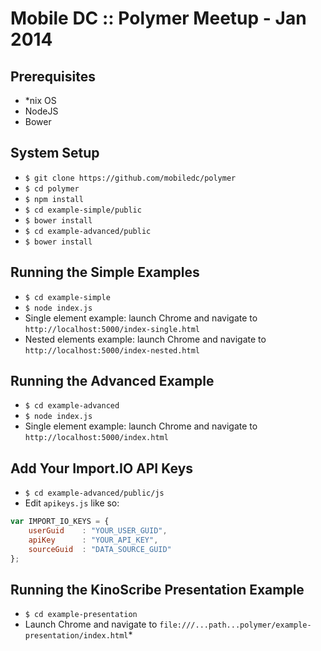 Mobile DC :: Polymer Meetup - Jan 2014
=======

Prerequisites
-------
* *nix OS
* NodeJS
* Bower

System Setup
-------
* `$ git clone https://github.com/mobiledc/polymer`
* `$ cd polymer`
* `$ npm install`
* `$ cd example-simple/public`
* `$ bower install`
* `$ cd example-advanced/public`
* `$ bower install`


Running the Simple Examples
------
* `$ cd example-simple`
* `$ node index.js`
* Single element example: launch Chrome and navigate to `http://localhost:5000/index-single.html`
* Nested elements example: launch Chrome and navigate to `http://localhost:5000/index-nested.html`

Running the Advanced Example
-----
* `$ cd example-advanced`
* `$ node index.js`
* Single element example: launch Chrome and navigate to `http://localhost:5000/index.html`

Add Your Import.IO API Keys
------
* `$ cd example-advanced/public/js`
* Edit `apikeys.js` like so:

```javascript
var IMPORT_IO_KEYS = {
    userGuid    : "YOUR_USER_GUID",
    apiKey      : "YOUR_API_KEY",
    sourceGuid  : "DATA_SOURCE_GUID"
};
```

Running the KinoScribe Presentation Example
-----
* `$ cd example-presentation`
* Launch Chrome and navigate to `file:///...path...polymer/example-presentation/index.html`*